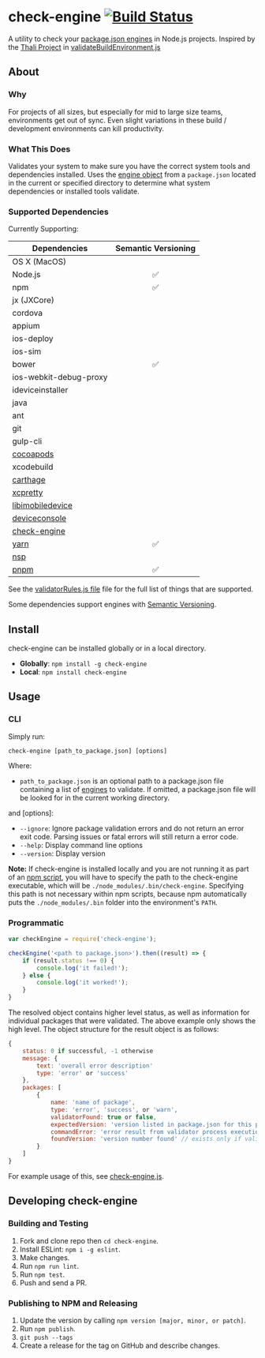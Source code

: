 # check-engine  [![Build Status](https://travis-ci.org/mohlsen/check-engine.svg?branch=master)](https://travis-ci.org/mohlsen/check-engine)
A utility to check your [package.json engines](https://docs.npmjs.com/files/package.json#engines) in Node.js projects. Inspired by the [Thali Project][thali] in [validateBuildEnvironment.js][thalicode]

## About

### Why
For projects of all sizes, but especially for mid to large size teams, environments get out of sync.  Even slight variations in these build / development environments can kill productivity.  

### What This Does
Validates your system to make sure you have the correct system tools and dependencies installed.  Uses the [engine  object][engines] from a `package.json` located in the current or specified directory to determine what system dependencies
or installed tools validate.

### Supported Dependencies
Currently Supporting:

| Dependencies                         | Semantic Versioning |
|--------------------------------------|:-------------------:|
| OS X (MacOS)                         |                     |
| Node.js                              | :white_check_mark:  |
| npm                                  | :white_check_mark:  |
| jx (JXCore)                          |                     |
| cordova                              |                     |
| appium                               |                     |
| ios-deploy                           |                     |
| ios-sim                              |                     |
| bower                                | :white_check_mark:  |
| ios-webkit-debug-proxy               |                     |
| ideviceinstaller                     |                     |
| java                                 |                     |
| ant                                  |                     |
| git                                  |                     |
| gulp-cli                             |                     |
| [cocoapods][cocoapods]               |                     |
| xcodebuild                           |                     |
| [carthage][carthage]                 |                     |
| [xcpretty][xcpretty]                 |                     |
| [libimobiledevice][libimobiledevice] |                     |
| [deviceconsole][deviceconsole]       |                     |
| [check-engine][check-engine]         |                     |
| [yarn][yarn]                         | :white_check_mark:  |
| [nsp][nsp]                           |                     |
| [pnpm][pnpm]                         | :white_check_mark:  |

See the [validatorRules.js file][validator] file for the full list of things that are supported.

Some dependencies support engines with [Semantic Versioning](https://semver.org/).

## Install
check-engine can be installed globally or in a local directory.

- **Globally**: `npm install -g check-engine`
- **Local**: `npm install check-engine`

## Usage

### CLI

Simply run:

`check-engine [path_to_package.json] [options]`

Where:

- `path_to_package.json` is an optional path to a package.json
  file containing a list of [engines](https://docs.npmjs.com/files/package.json#engines)
  to validate.  If omitted, a package.json file will be looked
  for in the current working directory.

and [options]:

- `--ignore`: Ignore package validation errors and do not return an error exit code. Parsing issues or 
  fatal errors will still return a error code.
- `--help`: Display command line options
- `--version`: Display version

**Note:** If check-engine is installed locally and you are not running it
as part of an [npm script](https://docs.npmjs.com/misc/scripts), you will
have to specify the path to the check-engine executable, which will be
`./node_modules/.bin/check-engine`.  Specifying this path is not necessary
within npm scripts, because npm automatically puts the `./node_modules/.bin`
folder into the environment's `PATH`.


### Programmatic
```javascript
var checkEngine = require('check-engine');

checkEngine('<path to package.json>').then((result) => {
    if (result.status !== 0) {
        console.log('it failed!');
    } else {
        console.log('it worked!');
    }
}

```

The resolved object contains higher level status, as well as information for individual packages that were validated.  The above example only shows the high level. The object structure for the result object is as follows:

```javascript
{
    status: 0 if successful, -1 otherwise
    message: {
        text: 'overall error description'
        type: 'error' or 'success'
    },
    packages: [
        {
            name: 'name of package',
            type: 'error', 'success', or 'warn',
            validatorFound: true or false,
            expectedVersion: 'version listed in package.json for this package', // exists only if validatorFound is true
            commandError: 'error result from validator process execution', // exists only if error occurred
            foundVersion: 'version number found' // exists only if validatorFound is true and there was no commandError error
        }
    ]
}
```

For example usage of this, see [check-engine.js][check-engine-packages].

## Developing check-engine

### Building and Testing
1. Fork and clone repo then `cd check-engine`.
2. Install ESLint: `npm i -g eslint`.
3. Make changes.
4. Run `npm run lint`.
5. Run `npm test`.
6. Push and send a PR.

### Publishing to NPM and Releasing
1. Update the version by calling `npm version [major, minor, or patch]`.
2. Run `npm publish`.
3. `git push --tags`
4. Create a release for the tag on GitHub and describe changes.


[thali]: http://thaliproject.org/
[thalicode]: https://github.com/thaliproject/Thali_CordovaPlugin/blob/master/thali/install/validateBuildEnvironment.js
[engines]: https://docs.npmjs.com/files/package.json#engines
[validator]: lib/validatorRules.js
[check-engine-packages]: https://github.com/mohlsen/check-engine/blob/master/bin/check-engine.js#L29
[cocoapods]:https://cocoapods.org/
[carthage]:https://github.com/Carthage/Carthage
[xcpretty]:https://github.com/supermarin/xcpretty
[libimobiledevice]:http://www.libimobiledevice.org/
[deviceconsole]:https://github.com/rpetrich/deviceconsole
[check-engine]:https://github.com/mohlsen/check-engine
[yarn]:https://yarnpkg.com/
[nsp]:https://github.com/nodesecurity/nsp
[pnpm]:https://pnpm.io/

